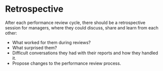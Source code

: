 # Retrospective

After each performance review cycle, there should be a retrospective session for managers, where they could discuss, share and learn from each other:

- What worked for them during reviews?
- What surprised them?
- Difficult conversations they had with their reports and how they handled it.
- Propose changes to the performance review process.
